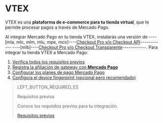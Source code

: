 # VTEX

VTEX es una **plataforma de e-commerce para tu tienda virtual**, que te permite procesar pagos a través de Mercado Pago.

Al integrar Mercado Pago en tu tienda VTEX, instalarás una versión de ----[mla, mlc, mlm, mlu, mpe, mco]----[Checkout Pro y/o Checkout API](https://www.mercadopago[FAKER][URL][DOMAIN]/herramientas-para-vender/cobrar)------------ ----[mlb]----[Checkout Pro y/o Checkout Transparente](https://www.mercadopago.com.br/ferramentas-para-vender/cobrar)------------. Para integrar tu tienda VTEX a Mercado Pago:

1. [Verifica todos los requisitos previos](https://www.mercadopago[FAKER][URL][DOMAIN]/developers/es/guides/plugins/unofficial/vtex/prerequisites)
2. [Registra la afiliación de gateway con **Mercado Pago**](https://www.mercadopago[FAKER][URL][DOMAIN]/developers/es/guides/plugins/unofficial/vtex/gateway-affiliations)
3. [Configurar los planes de pago Mercado Pago](https://www.mercadopago[FAKER][URL][DOMAIN]/developers/es/guides/plugins/unofficial/vtex/configure-payment-conditions)
4. [Configura el device fingerprint (opcional pero recomendado)](https://www.mercadopago[FAKER][URL][DOMAIN]/developers/es/guides/plugins/unofficial/vtex/device-fingerprint)

> LEFT_BUTTON_REQUIRED_ES
>
> Requisitos previos
>
> Conoce los requisitos previos para tu integración.
>
> [Requisitos previos](https://www.mercadopago[FAKER][URL][DOMAIN]/developers/es/guides/plugins/unofficial/vtex/prerequisites)